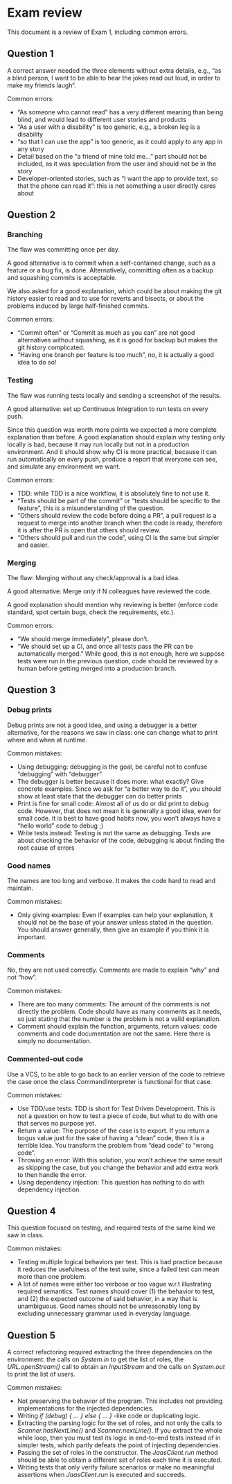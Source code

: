 # Exam review

This document is a review of Exam 1, including common errors.


## Question 1

A correct answer needed the three elements without extra details, e.g., “as a blind person, I want to be able to hear the jokes read out loud, in order to make my friends laugh“.

Common errors:
* “As someone who cannot read” has a very different meaning than being blind, and would lead to different user stories and products
* “As a user with a disability” is too generic, e.g., a broken leg is a disability
* “so that I can use the app” is too generic, as it could apply to any app in any story
* Detail based on the “a friend of mine told me…” part should not be included, as it was speculation from the user and should not be in the story
* Developer-oriented stories, such as “I want the app to provide text, so that the phone can read it”: this is not something a user directly cares about


## Question 2


### Branching

The flaw was committing once per day.

A good alternative is to commit when a self-contained change, such as a feature or a bug fix, is done. Alternatively, committing often as a backup and squashing commits is acceptable.

We also asked for a good explanation, which could be about making the git history easier to read and to use for reverts and bisects, or about the problems induced by large half-finished commits.

Common errors:
* “Commit often” or “Commit as much as you can” are not good alternatives without squashing, as it is good for backup but makes the git history complicated.
* “Having one branch per feature is too much”, no, it is actually a good idea to do so!


### Testing

The flaw was running tests locally and sending a screenshot of the results.

A good alternative: set up Continuous Integration to run tests on every push.

Since this question was worth more points we expected a more complete explanation than before. A good explanation should explain why testing only locally is bad, because it may run locally but not in a production environment. And it should show why CI is more practical, because it can run automatically on every push, produce a report that everyone can see, and simulate any environment we want.

Common errors:
* TDD: while TDD is a nice workflow, it is absolutely fine to not use it.
* “Tests should be part of the commit” or “tests should be specific to the feature”, this is a misunderstanding of the question.
* “Others should review the code before doing a PR”, a pull request is a request to merge into another branch when the code is ready, therefore it is after the PR is open that others should review.
* “Others should pull and run the code”, using CI is the same but simpler and easier.


### Merging

The flaw: Merging without any check/approval is a bad idea.

A good alternative: Merge only if N colleagues have reviewed the code.

A good explanation should mention why reviewing is better (enforce code standard, spot certain bugs, check the requirements, etc.).

Common errors:
* “We should merge immediately”, please don’t.
* “We should set up a CI, and once all tests pass the PR can be automatically merged.” While good, this is not enough, here we suppose tests were run in the previous question, code should be reviewed by a human before getting merged into a production branch.


## Question 3


### Debug prints

Debug prints are not a good idea, and using a debugger is a better alternative, for the reasons we saw in class: one can change what to print where and when at runtime.

Common mistakes:
* Using debugging: debugging is the goal, be careful not to confuse “debugging” with “debugger”
* The debugger is better because it does more: what exactly? Give concrete examples. Since we ask for “a better way to do it”, you should show at least state that the debugger can do better prints
* Print is fine for small code: Almost all of us do or did print to debug code. However, that does not mean it is generally a good idea, even for small code.
  It is best to have good habits now, you won’t always have a “hello world” code to debug ;) 
* Write tests instead: Testing is not the same as debugging. Tests are about checking the behavior of the code, debugging is about finding the root cause of errors


### Good names

The names are too long and verbose. It makes the code hard to read and maintain.

Common mistakes:
* Only giving examples: Even if examples can help your explanation, it should not be the base of your answer unless stated in the question.
  You should answer generally, then give an example if you think it is important.


### Comments

No, they are not used correctly. Comments are made to explain “why” and not “how”.

Common mistakes:
* There are too many comments: The amount of the comments is not directly the problem. Code should have as many comments as it needs,
  so just stating that the number is the problem is not a valid explanation.
* Comment should explain the function, arguments, return values: code comments and code documentation are not the same. Here there is simply no documentation.


### Commented-out code

Use a VCS, to be able to go back to an earlier version of the code to retrieve the case once the class CommandInterpreter is functional for that case.

Common mistakes:
* Use TDD/use tests: TDD is short for Test Driven Development. This is not a question on how to test a piece of code, but what to do with one that serves no purpose yet.
* Return a value: The purpose of the case is to export. If you return a bogus value just for the sake of having a “clean” code, then it is a terrible idea.
  You transform the problem from “dead code” to “wrong code”.
* Throwing an error: With this solution, you won’t achieve the same result as skipping the case, but you change the behavior and add extra work to then handle the error. 
* Using dependency injection: This question has nothing to do with dependency injection.


## Question 4

This question focused on testing, and required tests of the same kind we saw in class.

Common mistakes:
* Testing multiple logical behaviors per test. This is bad practice because it reduces the usefulness of the test suite, since a failed test can mean more than one problem.
* A lot of names were either too verbose or too vague w.r.t illustrating required semantics. Test names should cover (1) the behavior to test, and (2) the expected outcome of said behavior,
  in a way that is unambiguous. Good names should not be unreasonably long by excluding unnecessary grammar used in everyday language.


## Question 5

A correct refactoring required extracting the three dependencies on the environment: the calls on _System.in_ to get the list of roles,
the _URL.openStream()_ call to obtain an _InputStream_ and the calls on _System.out_ to print the list of users.

Common mistakes:
* Not preserving the behavior of the program. This includes not providing implementations for the injected dependencies.
* Writing _if (debug) { … } else { … }_ -like code or duplicating logic.
* Extracting the parsing logic for the set of roles, and not only the calls to _Scanner.hasNextLine()_ and _Scanner.nextLine()_.
  If you extract the whole while loop, then you must test its logic in end-to-end tests instead of in simpler tests, which partly defeats the point of injecting dependencies.
* Passing the set of roles in the constructor. The _JaasClient.run_ method should be able to obtain a different set of roles each time it is executed.
* Writing tests that only verify failure scenarios or make no meaningful assertions when _JaasClient.run_ is executed and succeeds.
